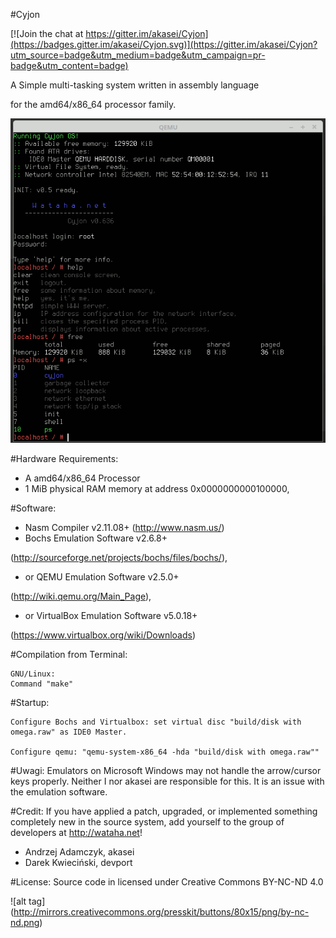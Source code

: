 #Cyjon

[![Join the chat at https://gitter.im/akasei/Cyjon](https://badges.gitter.im/akasei/Cyjon.svg)](https://gitter.im/akasei/Cyjon?utm_source=badge&utm_medium=badge&utm_campaign=pr-badge&utm_content=badge)

A Simple multi-tasking system written in assembly language 

for the amd64/x86_64 processor family.

![screenshot](screenshot.gif)

#Hardware Requirements:
- A amd64/x86_64 Processor
- 1 MiB physical RAM memory at address 0x0000000000100000,

#Software:
- Nasm Compiler v2.11.08+ (http://www.nasm.us/)
- Bochs Emulation Software v2.6.8+ 

(http://sourceforge.net/projects/bochs/files/bochs/),
- or QEMU Emulation Software v2.5.0+ 

(http://wiki.qemu.org/Main_Page),
- or VirtualBox Emulation Software v5.0.18+ 

(https://www.virtualbox.org/wiki/Downloads)

#Compilation from Terminal:

    GNU/Linux:
    Command "make"

#Startup:

    Configure Bochs and Virtualbox: set virtual disc "build/disk with omega.raw" as IDE0 Master.

    Configure qemu: "qemu-system-x86_64 -hda "build/disk with omega.raw""

#Uwagi:
Emulators on Microsoft Windows may not handle the arrow/cursor keys properly. Neither I nor akasei are responsible for this. It is an issue with the emulation software.

#Credit:
If you have applied a patch, upgraded, or implemented something completely new in the source system, add yourself to the group of developers at http://wataha.net!

- Andrzej Adamczyk, akasei
- Darek Kwieciński, devport

#License:
Source code in licensed under Creative Commons BY-NC-ND 4.0

![alt tag]
(http://mirrors.creativecommons.org/presskit/buttons/80x15/png/by-nc-nd.png)
